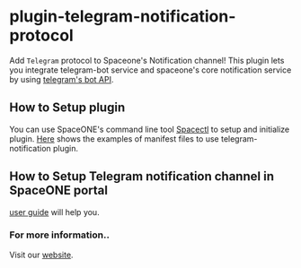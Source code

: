 # plugin-telegram-notification-protocol

Add `Telegram` protocol to Spaceone's Notification channel! This plugin lets you integrate telegram-bot service and spaceone's core notification service by using [telegram's bot API](https://core.telegram.org/bots/api). <br>

## How to Setup plugin
You can use SpaceONE's command line tool [Spacectl](https://github.com/spaceone-dev/spacectl) to setup and initialize plugin. 
[Here](https://github.com/spaceone-dev/plugin-telegram-noti-protocol/tree/master/test/spacectl) shows the examples of manifest files to use telegram-notification plugin.

## How to Setup Telegram notification channel in SpaceONE portal
[user guide](https://www.spaceone.org/docs/guides/user_guide/notification/protocol/telegram/) will help you. 

### For more information..
Visit our [website](https://www.spaceone.org/).
